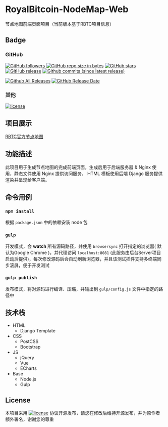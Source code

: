 # RoyalBitcoin-NodeMap-Web

节点地图前端页面项目（当前版本基于RBTC项目信息）

## Badge

### GitHub

[![GitHub followers](https://img.shields.io/github/followers/NewEconomicTeam.svg?label=github%20follow)](https://github.com/NewEconomicTeam/RoyalBitcoin-NodeMap-Web)
[![GitHub repo size in bytes](https://img.shields.io/github/repo-size/NewEconomicTeam/RoyalBitcoin-NodeMap-Web.svg)](https://github.com/NewEconomicTeam/RoyalBitcoin-NodeMap-Web)
[![GitHub stars](https://img.shields.io/github/stars/NewEconomicTeam/RoyalBitcoin-NodeMap-Web.svg?label=github%20stars)](https://github.com/NewEconomicTeam/RoyalBitcoin-NodeMap-Web)
[![GitHub release](https://img.shields.io/github/release/NewEconomicTeam/RoyalBitcoin-NodeMap-Web.svg)](https://github.com/NewEconomicTeam/RoyalBitcoin-NodeMap-Web/releases)
[![Github commits (since latest release)](https://img.shields.io/github/commits-since/NewEconomicTeam/RoyalBitcoin-NodeMap-Web/latest.svg)](https://github.com/NewEconomicTeam/RoyalBitcoin-NodeMap-Web)

[![Github All Releases](https://img.shields.io/github/downloads/NewEconomicTeam/RoyalBitcoin-NodeMap-Web/total.svg)](https://github.com/NewEconomicTeam/RoyalBitcoin-NodeMap-Web/releases)
[![GitHub Release Date](https://img.shields.io/github/release-date/NewEconomicTeam/RoyalBitcoin-NodeMap-Web.svg)](https://github.com/NewEconomicTeam/RoyalBitcoin-NodeMap-Web/releases)

### 其他

[![license](https://img.shields.io/github/license/NewEconomicTeam/RoyalBitcoin-NodeMap-Web.svg)](https://github.com/NewEconomicTeam/RoyalBitcoin-NodeMap-Web)

## 项目展示

[RBTC官方节点地图](https://nodemap.rbtc.world)

## 功能描述

此项目用于生成节点地图的完成前端页面，生成后用于后端服务器 & Nginx 使用，静态文件使用 Nginx 提供访问服务， HTML 模板使用后端 Django 服务提供渲染并呈现给客户端。

## 命令用例

### `npm install`

根据 `package.json` 中的依赖安装 node 包

### `gulp`

开发模式，会 __watch__ 所有源码路径，并使用 `browsersync` 打开指定的浏览器( 默认为Google Chrome )，并代理访问 `localhost:8081` (此服务由后台Server项目启动后提供)，每次修改源码后会自动刷新浏览器，并且该测试插件支持多终端同步滚屏，便于开发测试

### `gulp publish`

发布模式，将对源码进行编译、压缩，并输出到 `gulp/config.js` 文件中指定的路径中

## 技术栈

- HTML
    - Django Template
- CSS
    - PostCSS
    - Bootstrap
- JS
    - jQuery
    - Vue
    - ECharts
- Base
    - Node.js
    - Gulp

## License

本项目采用 [![license](https://img.shields.io/github/license/NewEconomicTeam/RoyalBitcoin-NodeMap-Web.svg)](https://github.com/NewEconomicTeam/RoyalBitcoin-NodeMap-Web) 协议开源发布，请您在修改后维持开源发布，并为原作者额外署名，谢谢您的尊重
